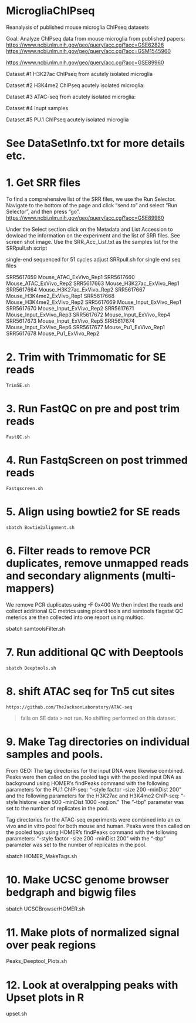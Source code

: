# MicrogliaChIPseq
Reanalysis of published mouse microglia ChIPseq datasets

Goal: Analyze ChIPseq data from mouse microglia from published papers:
https://www.ncbi.nlm.nih.gov/geo/query/acc.cgi?acc=GSE62826
https://www.ncbi.nlm.nih.gov/geo/query/acc.cgi?acc=GSM1545960

https://www.ncbi.nlm.nih.gov/geo/query/acc.cgi?acc=GSE89960

Dataset #1 H3K27ac ChIPseq from acutely isolated microglia 

Dataset #2 H3K4me2 ChIPseq acutely isolated microglia:

Dataset #3 ATAC-seq from acutely isolated microglia: 

Dataset #4 Inupt samples

Dataset #5 PU.1 ChIPseq acutely isolated microglia

# See DataSetInfo.txt for more details etc.

# 1. Get SRR files
To find a comprehensive list of the SRR files, we use the Run Selector.
Navigate to the bottom of the page and click “send to” and select “Run Selector”, and then press “go”.
https://www.ncbi.nlm.nih.gov/geo/query/acc.cgi?acc=GSE89960

Under the Select section click on the Metadata and List Accession to dowload the information on the experiment and the list of SRR files.
See screen shot image.
Use the SRR_Acc_List.txt as the samples list for the SRRpull.sh script

 single-end sequenced for 51 cycles 
 adjust SRRpull.sh for single end seq files

SRR5617659	Mouse_ATAC_ExVivo_Rep1
SRR5617660	Mouse_ATAC_ExVivo_Rep2
SRR5617663	Mouse_H3K27ac_ExVivo_Rep1
SRR5617664	Mouse_H3K27ac_ExVivo_Rep2
SRR5617667	Mouse_H3K4me2_ExVivo_Rep1
SRR5617668	Mouse_H3K4me2_ExVivo_Rep2
SRR5617669	Mouse_Input_ExVivo_Rep1
SRR5617670	Mouse_Input_ExVivo_Rep2
SRR5617671	Mouse_Input_ExVivo_Rep3
SRR5617672	Mouse_Input_ExVivo_Rep4
SRR5617673	Mouse_Input_ExVivo_Rep5
SRR5617674	Mouse_Input_ExVivo_Rep6
SRR5617677	Mouse_Pu1_ExVivo_Rep1
SRR5617678	Mouse_Pu1_ExVivo_Rep2

# 2. Trim with Trimmomatic for SE reads
    TrimSE.sh
    
# 3. Run FastQC on pre and post trim reads
    FastQC.sh
    
# 4. Run FastqScreen on post trimmed reads
    Fastqscreen.sh
    
# 5. Align using bowtie2 for SE reads
    sbatch Bowtie2alignment.sh
    
# 6.  Filter reads to remove PCR duplicates, remove unmapped reads and secondary alignments (multi-mappers)
We remove PCR duplicates using -F 0x400 
We then indext the reads and collect additional QC metrics using picard tools and samtools flagstat
QC meterics are then collected into one report using multiqc.

  sbatch samtoolsFilter.sh
  
# 7. Run additional QC with Deeptools
  
    sbatch Deeptools.sh
    
# 8. shift ATAC seq for Tn5 cut sites
    https://github.com/TheJacksonLaboratory/ATAC-seq
> fails on SE data > not run. No shifting performed on this dataset.

# 9. Make Tag directories on individual samples and pools. 
 From GEO: The tag directories for the input DNA were likewise combined. Peaks were then called on the pooled tags with the pooled input DNA as background using HOMER’s findPeaks command with the following parameters for the PU.1 ChIP-seq: “-style factor -size 200 -minDist 200” and the following parameters for the H3K27ac and H3K4me2 ChIP-seq: “-style histone -size 500 -minDist 1000 -region.” The “-tbp” parameter was set to the number of replicates in the pool.
 
Tag directories for the ATAC-seq experiments were combined into an ex vivo and in vitro pool for both mouse and human. Peaks were then called on the pooled tags using HOMER’s findPeaks command with the following parameters: “-style factor -size 200 -minDist 200” with the “-tbp” parameter was set to the number of replicates in the pool.
 
 sbatch HOMER_MakeTags.sh

# 10. Make UCSC genome browser bedgraph and bigwig files
  sbatch UCSCBrowserHOMER.sh 
  
  
# 11. Make plots of normalized signal over peak regions
  Peaks_Deeptool_Plots.sh
  
# 12. Look at overalpping peaks with Upset plots in R
  upset.sh

